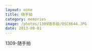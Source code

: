 ```yaml
---
layout: none
title: 随手拍
category: memories
image: /photos/1309随手拍/DSC0644.JPG
date: 2013-09-01
---
```

1309-随手拍